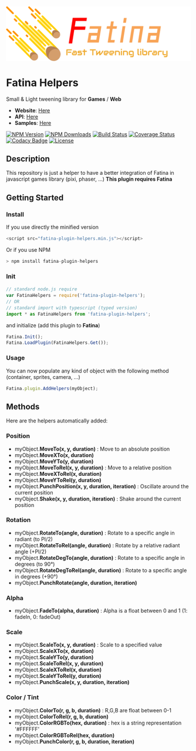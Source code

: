 ![Logo](logo.png)

# Fatina Helpers
Small & Light tweening library for **Games** / **Web**

* **Website**: [Here](https://kefniark.github.io/Fatina/)
* **API**: [Here](https://kefniark.github.io/Fatina/api/basic/)
* **Samples**: [Here](https://kefniark.github.io/Fatina/samples/generic/)

[![NPM Version](https://img.shields.io/npm/v/fatina-plugin-helpers.svg)](https://npmjs.org/package/fatina-plugin-helpers)
[![NPM Downloads](https://img.shields.io/npm/dm/fatina-plugin-helpers.svg)](https://npmjs.org/package/fatina-plugin-helpers)
[![Build Status](https://img.shields.io/travis/kefniark/Fatina-Plugin-Helpers.svg)](https://travis-ci.org/kefniark/Fatina-Plugin-Helpers)
[![Coverage Status](https://coveralls.io/repos/github/kefniark/Fatina-Plugin-Helpers/badge.svg?branch=master)](https://coveralls.io/github/kefniark/Fatina-Plugin-Helpers?branch=master)
[![Codacy Badge](https://api.codacy.com/project/badge/Grade/d829934eb7014fd191c0777ecfe11acd)](https://www.codacy.com/app/kefniark/Fatina-Plugin-Helpers?utm_source=github.com&amp;utm_medium=referral&amp;utm_content=kefniark/Fatina-Plugin-Helpers&amp;utm_campaign=Badge_Grade)
[![License](https://img.shields.io/npm/l/fatina-plugin-helpers.svg)](https://npmjs.org/package/fatina-plugin-helpers)

## Description
This repository is just a helper to have a better integration of Fatina in javascript games library (pixi, phaser, ...)
**This plugin requires Fatina**

## Getting Started

### Install
If you use directly the minified version
```ts
<script src="fatina-plugin-helpers.min.js"></script>
```
Or if you use NPM
```ts
> npm install fatina-plugin-helpers
```

### Init
```ts
// standard node.js require
var FatinaHelpers = require('fatina-plugin-helpers');
// OR
// standard import with typescript (typed version)
import * as FatinaHelpers from 'fatina-plugin-helpers';
```

and initialize (add this plugin to **Fatina**)
```ts
Fatina.Init();
Fatina.LoadPlugin(FatinaHelpers.Get());
```

### Usage
You can now populate any kind of object with the following method (container, sprites, camera, ...)
```ts
Fatina.plugin.AddHelpers(myObject);
```

## Methods
Here are the helpers automatically added:

### Position
* myObject.**MoveTo(x, y, duration)** : Move to an absolute position
* myObject.**MoveXTo(x, duration)**
* myObject.**MoveYTo(y, duration)**
* myObject.**MoveToRel(x, y, duration)** : Move to a relative position
* myObject.**MoveXToRel(x, duration)**
* myObject.**MoveYToRel(y, duration)**
* myObject.**PunchPosition(x, y, duration, iteration)** : Oscillate around the current position
* myObject.**Shake(x, y, duration, iteration)** : Shake around the current position

### Rotation
* myObject.**RotateTo(angle, duration)** : Rotate to a specific angle in radiant (to PI/2)
* myObject.**RotateToRel(angle, duration)** : Rotate by a relative radiant angle (+PI/2)
* myObject.**RotateDegTo(angle, duration)** : Rotate to a specific angle in degrees (to 90°)
* myObject.**RotateDegToRel(angle, duration)** : Rotate to a specific angle in degrees (+90°)
* myObject.**PunchRotate(angle, duration, iteration)**

### Alpha
* myObject.**FadeTo(alpha, duration)** : Alpha is a float between 0 and 1 (1: fadeIn, 0: fadeOut)

### Scale
* myObject.**ScaleTo(x, y, duration)** : Scale to a specified value
* myObject.**ScaleXTo(x, duration)**
* myObject.**ScaleYTo(y, duration)**
* myObject.**ScaleToRel(x, y, duration)**
* myObject.**ScaleXToRel(x, duration)**
* myObject.**ScaleYToRel(y, duration)**
* myObject.**PunchScale(x, y, duration, iteration)**

### Color / Tint
* myObject.**ColorTo(r, g, b, duration)** : R,G,B are float between 0-1
* myObject.**ColorToRel(r, g, b, duration)**
* myObject.**ColorRGBTo(hex, duration)** : hex is a string representation '#FFFFFF'
* myObject.**ColorRGBToRel(hex, duration)**
* myObject.**PunchColor(r, g, b, duration, iteration)**